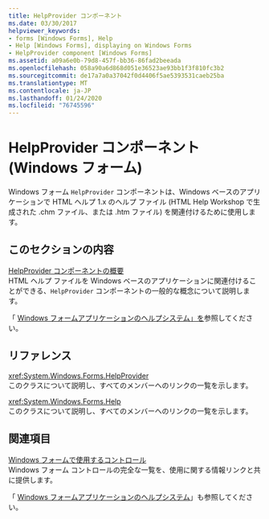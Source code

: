 ```yaml
---
title: HelpProvider コンポーネント
ms.date: 03/30/2017
helpviewer_keywords:
- forms [Windows Forms], Help
- Help [Windows Forms], displaying on Windows Forms
- HelpProvider component [Windows Forms]
ms.assetid: a09a6e0b-79d8-457f-bb36-86fad2beeada
ms.openlocfilehash: 058a90a6d868d051e36523ae93bb1f3f810fc3b2
ms.sourcegitcommit: de17a7a0a37042f0d4406f5ae5393531caeb25ba
ms.translationtype: MT
ms.contentlocale: ja-JP
ms.lasthandoff: 01/24/2020
ms.locfileid: "76745596"
---
```

# <a name="helpprovider-component-windows-forms"></a>HelpProvider コンポーネント (Windows フォーム)
Windows フォーム `HelpProvider` コンポーネントは、Windows ベースのアプリケーションで HTML ヘルプ 1.x のヘルプ ファイル (HTML Help Workshop で生成された .chm ファイル、または .htm ファイル) を関連付けるために使用します。  
  
## <a name="in-this-section"></a>このセクションの内容  
 [HelpProvider コンポーネントの概要](helpprovider-component-overview-windows-forms.md)  
 HTML ヘルプ ファイルを Windows ベースのアプリケーションに関連付けることができる、`HelpProvider` コンポーネントの一般的な概念について説明します。  
  
 「 [Windows フォームアプリケーションのヘルプシステム」を](../advanced/help-systems-in-windows-forms-applications.md)参照してください。  
  
## <a name="reference"></a>リファレンス  
 <xref:System.Windows.Forms.HelpProvider>  
 このクラスについて説明し、すべてのメンバーへのリンクの一覧を示します。  
  
 <xref:System.Windows.Forms.Help>  
 このクラスについて説明し、すべてのメンバーへのリンクの一覧を示します。  
  
## <a name="related-sections"></a>関連項目  
 [Windows フォームで使用するコントロール](controls-to-use-on-windows-forms.md)  
 Windows フォーム コントロールの完全な一覧を、使用に関する情報リンクと共に提供します。  
  
 「 [Windows フォームアプリケーションのヘルプシステム](../advanced/help-systems-in-windows-forms-applications.md)」も参照してください。
